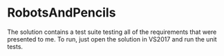 # RobotsAndPencils

The solution contains a test suite testing all of the requirements that were presented to me.  To run, just open the solution in VS2017 and run the unit tests.

